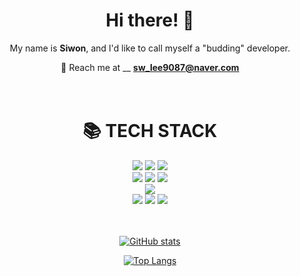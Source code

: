 <div align=center> 
  <h1>Hi there! 👋   </h1>

My name is <b>Siwon</b>, and I'd like to call myself a "budding" developer. 

  :e-mail: Reach me at __ <b>sw_lee9087@naver.com</b>
<br><br><br>
<div align=center><h1>📚 TECH STACK</h1></div>


  <img src="https://img.shields.io/badge/java-007396?style=for-the-badge&logo=java&logoColor=white"> 
  <img src="https://img.shields.io/badge/python-3776AB?style=for-the-badge&logo=python&logoColor=white"> 
  <img src="https://img.shields.io/badge/javascript-F7DF1E?style=for-the-badge&logo=javascript&logoColor=black"> 
  <br>   
  <img src="https://img.shields.io/badge/spring boot-6DB33F?style=for-the-badge&logo=spring&logoColor=white"> 
  <img src="https://img.shields.io/badge/react-61DAFB?style=for-the-badge&logo=react&logoColor=black"> 
  <img src="https://img.shields.io/badge/django-092E20?style=for-the-badge&logo=django&logoColor=white">
  <br>
  <img src="https://img.shields.io/badge/mariaDB-003545?style=for-the-badge&logo=mariaDB&logoColor=white"> 
  <br>
  <img src="https://img.shields.io/badge/docker-2496ED?style=for-the-badge&logo=docker&logoColor=white">
  <img src="https://img.shields.io/badge/IntelliJ IDEA-000000?style=for-the-badge&logo=IntelliJ IDEA&logoColor=white">
  <img src="https://img.shields.io/badge/Pycharm-000000?style=for-the-badge&logo=Pycharm&logoColor=white">
  <br><br><br>
  
[![GitHub stats](https://github-readme-stats.vercel.app/api?username=swlee9087&show_icons=true)](https://github.com/swlee9087/github-readme-stats)

[![Top Langs](https://github-readme-stats.vercel.app/api/top-langs/?username=swlee9087&layout=compact)](https://github.com/swlee9087/github-readme-stats)</div>
